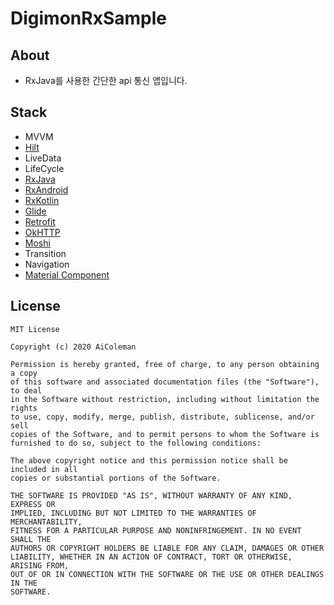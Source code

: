 # DigimonRxSample

## About
- RxJava를 사용한 간단한 api 통신 앱입니다.

## Stack
- MVVM
- [Hilt](https://dagger.dev/hilt/)
- LiveData
- LifeCycle
- [RxJava](https://github.com/ReactiveX/RxJava)
- [RxAndroid](https://github.com/ReactiveX/RxAndroid)
- [RxKotlin](https://github.com/ReactiveX/RxKotlin)
- [Glide](https://github.com/bumptech/glide)
- [Retrofit](https://square.github.io/retrofit/)
- [OkHTTP](https://square.github.io/okhttp/)
- [Moshi](https://github.com/square/moshi)
- Transition
- Navigation
- [Material Component](https://github.com/material-components/material-components-android)

## License

```
MIT License

Copyright (c) 2020 AiColeman

Permission is hereby granted, free of charge, to any person obtaining a copy
of this software and associated documentation files (the "Software"), to deal
in the Software without restriction, including without limitation the rights
to use, copy, modify, merge, publish, distribute, sublicense, and/or sell
copies of the Software, and to permit persons to whom the Software is
furnished to do so, subject to the following conditions:

The above copyright notice and this permission notice shall be included in all
copies or substantial portions of the Software.

THE SOFTWARE IS PROVIDED "AS IS", WITHOUT WARRANTY OF ANY KIND, EXPRESS OR
IMPLIED, INCLUDING BUT NOT LIMITED TO THE WARRANTIES OF MERCHANTABILITY,
FITNESS FOR A PARTICULAR PURPOSE AND NONINFRINGEMENT. IN NO EVENT SHALL THE
AUTHORS OR COPYRIGHT HOLDERS BE LIABLE FOR ANY CLAIM, DAMAGES OR OTHER
LIABILITY, WHETHER IN AN ACTION OF CONTRACT, TORT OR OTHERWISE, ARISING FROM,
OUT OF OR IN CONNECTION WITH THE SOFTWARE OR THE USE OR OTHER DEALINGS IN THE
SOFTWARE.
```
